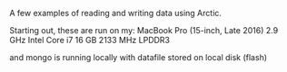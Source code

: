 A few examples of reading and writing data using Arctic.  

Starting out, these are run on my:
MacBook Pro (15-inch, Late 2016)
2.9 GHz Intel Core i7
16 GB 2133 MHz LPDDR3

and mongo is running locally with datafile stored on local disk (flash)
